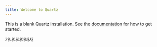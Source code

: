 ```yaml
---
title: Welcome to Quartz
---
```


This is a blank Quartz installation.
See the [documentation](https://quartz.jzhao.xyz) for how to get started.

가나다라마바사
